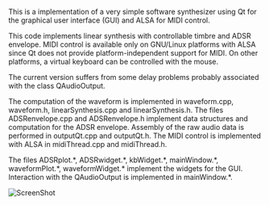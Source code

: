 This is a implementation of a very simple software synthesizer using Qt for the graphical user interface (GUI) and ALSA for MIDI control.

This code implements linear synthesis with controllable timbre and ADSR envelope. MIDI control is available only on GNU/Linux platforms with ALSA since Qt does not provide platform-independent support for MIDI. On other platforms, a virtual keyboard can be controlled with the mouse. 

The current version suffers from some delay problems probably associated with the class QAudioOutput.

The computation of the waveform is implemented in waveform.cpp, waveform.h, linearSynthesis.cpp and linearSynthesis.h. The files ADSRenvelope.cpp and ADSRenvelope.h implement data structures and computation for the ADSR envelope. Assembly of the raw audio data is performed in outputQt.cpp and outputQt.h. The MIDI control is implemented with ALSA in midiThread.cpp and midiThread.h.

The files ADSRplot.\*, ADSRwidget.\*, kbWidget.\*, mainWindow.\*, waveformPlot.\*, waveformWidget.\* implement the widgets for the GUI. Interaction with the QAudioOutput is implemented in mainWindow.\*.

![ScreenShot](https://raw.github.com/vsr83/miniSynth/master/scrshot.png)